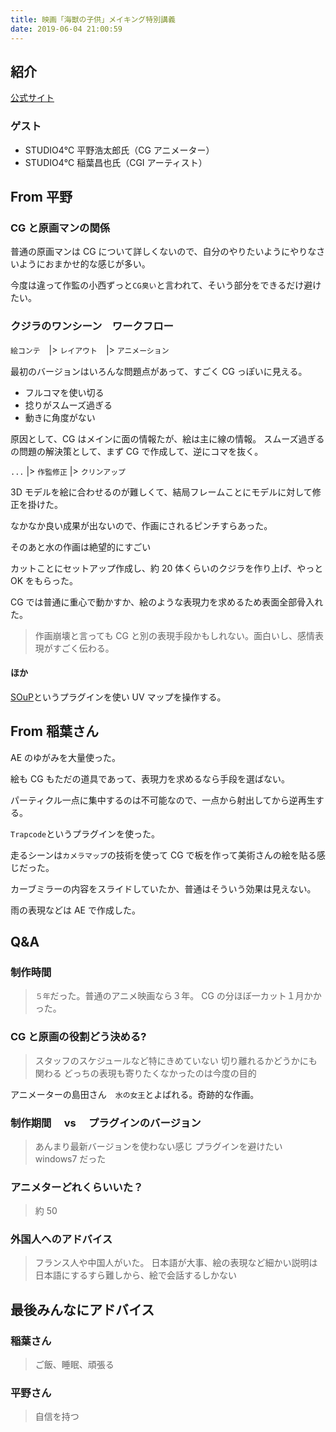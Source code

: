 ```yaml
---
title: 映画「海獣の子供」メイキング特別講義
date: 2019-06-04 21:00:59
---
```


## 紹介

[公式サイト](https://www.kaijunokodomo.com/)

### ゲスト

- STUDIO4℃ 平野浩太郎氏（CG アニメーター）
- STUDIO4℃ 稲葉昌也氏（CGI アーティスト）

## From 平野

### CG と原画マンの関係

普通の原画マンは CG について詳しくないので、自分のやりたいようにやりなさいようにおまかせ的な感じが多い。

今度は違って作監の小西ずっと`CG臭い`と言われて、そいう部分をできるだけ避けたい。

### クジラのワンシーン　ワークフロー

`絵コンテ`　|> `レイアウト`　|> `アニメーション`

最初のバージョンはいろんな問題点があって、すごく CG っぽいに見える。

- フルコマを使い切る
- 捻りがスムーズ過ぎる
- 動きに角度がない

原因として、CG はメインに面の情報たが、絵は主に線の情報。
スムーズ過ぎるの問題の解決策として、まず CG で作成して、逆にコマを抜く。

`...` |> `作監修正` |> `クリンアップ`

3D モデルを絵に合わせるのが難しくて、結局フレームことにモデルに対して修正を掛けた。

なかなか良い成果が出ないので、作画にされるピンチすらあった。

そのあと水の作画は絶望的にすごい

カットことにセットアップ作成し、約 20 体くらいのクジラを作り上げ、やっと OK をもらった。

CG では普通に重心で動かすか、絵のような表現力を求めるため表面全部骨入れた。

> 作画崩壊と言っても CG と別の表現手段かもしれない。面白いし、感情表現がすごく伝わる。

#### ほか

[SOuP](http://www.soup-dev.com/)というプラグインを使い UV マップを操作する。

## From 稲葉さん

AE のゆがみを大量使った。

絵も CG もただの道具であって、表現力を求めるなら手段を選ばない。

パーティクル一点に集中するのは不可能なので、一点から射出してから逆再生する。

`Trapcode`というプラグインを使った。

走るシーンは`カメラマップ`の技術を使って CG で板を作って美術さんの絵を貼る感じだった。

カーブミラーの内容をスライドしていたか、普通はそういう効果は見えない。

雨の表現などは AE で作成した。

## Q&A

### 制作時間

> `５年`だった。普通のアニメ映画なら３年。
> CG の分ほぼ一カット１月かかった。

### CG と原画の役割どう決める?

> スタッフのスケジュールなど特にきめていない
> 切り離れるかどうかにも関わる
> どっちの表現も寄りたくなかったのは今度の目的

アニメーターの島田さん　`水の女王`とよばれる。奇跡的な作画。

### 制作期間　 vs 　プラグインのバージョン

> あんまり最新バージョンを使わない感じ
> プラグインを避けたい
> windows7 だった

### アニメターどれくらいいた？

> 約 50

### 外国人へのアドバイス

> フランス人や中国人がいた。
> 日本語が大事、絵の表現など細かい説明は日本語にするすら難しから、絵で会話するしかない

## 最後みんなにアドバイス

### 稲葉さん

> ご飯、睡眠、頑張る

### 平野さん

> 自信を持つ
